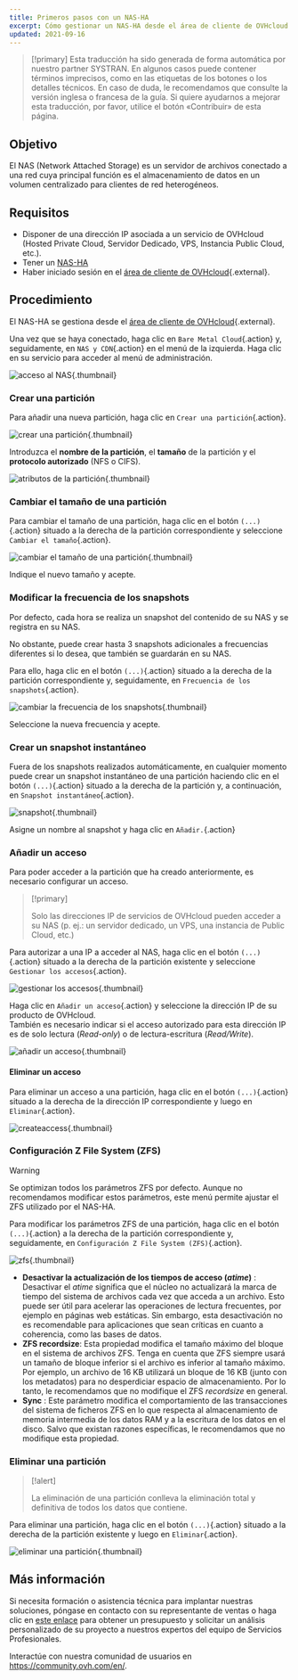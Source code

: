 ```yaml
---
title: Primeros pasos con un NAS-HA
excerpt: Cómo gestionar un NAS-HA desde el área de cliente de OVHcloud
updated: 2021-09-16
---
```


> [!primary]
> Esta traducción ha sido generada de forma automática por nuestro partner SYSTRAN. En algunos casos puede contener términos imprecisos, como en las etiquetas de los botones o los detalles técnicos. En caso de duda, le recomendamos que consulte la versión inglesa o francesa de la guía. Si quiere ayudarnos a mejorar esta traducción, por favor, utilice el botón «Contribuir» de esta página.
>

## Objetivo

El NAS (Network Attached Storage) es un servidor de archivos conectado a una red cuya principal función es el almacenamiento de datos en un volumen centralizado para clientes de red heterogéneos.

## Requisitos

- Disponer de una dirección IP asociada a un servicio de OVHcloud (Hosted Private Cloud, Servidor Dedicado, VPS, Instancia Public Cloud, etc.).
- Tener un [NAS-HA](https://www.ovh.com/world/es/nas/)
- Haber iniciado sesión en el [área de cliente de OVHcloud](/links/manager){.external}.

## Procedimiento

El NAS-HA se gestiona desde el [área de cliente de OVHcloud](/links/manager){.external}.

Una vez que se haya conectado, haga clic en `Bare Metal Cloud`{.action} y, seguidamente, en `NAS y CDN`{.action} en el menú de la izquierda. Haga clic en su servicio para acceder al menú de administración.

![acceso al NAS](images/nas2021-01.png){.thumbnail}

### Crear una partición <a name="partition"></a>

Para añadir una nueva partición, haga clic en `Crear una partición`{.action}.

![crear una partición](images/nas2021-02.png){.thumbnail}

Introduzca el **nombre de la partición**, el **tamaño** de la partición y el **protocolo autorizado** (NFS o CIFS).

![atributos de la partición](images/nas2021-03.png){.thumbnail}

### Cambiar el tamaño de una partición

Para cambiar el tamaño de una partición, haga clic en el botón `(...)`{.action} situado a la derecha de la partición correspondiente y seleccione `Cambiar el tamaño`{.action}.

![cambiar el tamaño de una partición](images/nas2021-04.png){.thumbnail}

Indique el nuevo tamaño y acepte.

### Modificar la frecuencia de los snapshots

Por defecto, cada hora se realiza un snapshot del contenido de su NAS y se registra en su NAS.

No obstante, puede crear hasta 3 snapshots adicionales a frecuencias diferentes si lo desea, que también se guardarán en su NAS.

Para ello, haga clic en el botón `(...)`{.action} situado a la derecha de la partición correspondiente y, seguidamente, en `Frecuencia de los snapshots`{.action}.

![cambiar la frecuencia de los snapshots](images/nas2021-05.png){.thumbnail}

Seleccione la nueva frecuencia y acepte.

### Crear un snapshot instantáneo

Fuera de los snapshots realizados automáticamente, en cualquier momento puede crear un snapshot instantáneo de una partición haciendo clic en el botón `(...)`{.action} situado a la derecha de la partición y, a continuación, en `Snapshot instantáneo`{.action}.

![snapshot](images/nas2021-10.png){.thumbnail}

Asigne un nombre al snapshot y haga clic en `Añadir.`{.action}

### Añadir un acceso <a name="addaccess"></a>

Para poder acceder a la partición que ha creado anteriormente, es necesario configurar un acceso.

> [!primary]
>
> Solo las direcciones IP de servicios de OVHcloud pueden acceder a su NAS (p. ej.: un servidor dedicado, un VPS, una instancia de Public Cloud, etc.)
>

Para autorizar a una IP a acceder al NAS, haga clic en el botón `(...)`{.action} situado a la derecha de la partición existente y seleccione `Gestionar los accesos`{.action}.

![gestionar los accesos](images/nas2021-06.png){.thumbnail}

Haga clic en `Añadir un acceso`{.action} y seleccione la dirección IP de su producto de OVHcloud.
<br>También es necesario indicar si el acceso autorizado para esta dirección IP es de solo lectura (*Read-only*) o de lectura-escritura (*Read/Write*).

![añadir un acceso](images/nas2021-07.png){.thumbnail}

#### Eliminar un acceso

Para eliminar un acceso a una partición, haga clic en el botón `(...)`{.action} situado a la derecha de la dirección IP correspondiente y luego en `Eliminar`{.action}.

![createaccess](images/nas2021-09.png){.thumbnail}

### Configuración Z File System (ZFS)

> [!warning]
>
> Se optimizan todos los parámetros ZFS por defecto. Aunque no recomendamos modificar estos parámetros, este menú permite ajustar el ZFS utilizado por el NAS-HA.
>

Para modificar los parámetros ZFS de una partición, haga clic en el botón `(...)`{.action} a la derecha de la partición correspondiente y, seguidamente, en `Configuración Z File System (ZFS)`{.action}.

![zfs](images/nas2021-13.png){.thumbnail}

- **Desactivar la actualización de los tiempos de acceso (*atime*)** : Desactivar el *atime* significa que el núcleo no actualizará la marca de tiempo del sistema de archivos cada vez que acceda a un archivo. Esto puede ser útil para acelerar las operaciones de lectura frecuentes, por ejemplo en páginas web estáticas. Sin embargo, esta desactivación no es recomendable para aplicaciones que sean críticas en cuanto a coherencia, como las bases de datos.
- **ZFS recordsize**: Esta propiedad modifica el tamaño máximo del bloque en el sistema de archivos ZFS. Tenga en cuenta que ZFS siempre usará un tamaño de bloque inferior si el archivo es inferior al tamaño máximo. Por ejemplo, un archivo de 16 KB utilizará un bloque de 16 KB (junto con los metadatos) para no desperdiciar espacio de almacenamiento. Por lo tanto, le recomendamos que no modifique el ZFS *recordsize* en general.
- **Sync** : Este parámetro modifica el comportamiento de las transacciones del sistema de ficheros ZFS en lo que respecta al almacenamiento de memoria intermedia de los datos RAM y a la escritura de los datos en el disco. Salvo que existan razones específicas, le recomendamos que no modifique esta propiedad.

### Eliminar una partición

> [!alert]
>
> La eliminación de una partición conlleva la eliminación total y definitiva de todos los datos que contiene.
>

Para eliminar una partición, haga clic en el botón `(...)`{.action} situado a la derecha de la partición existente y luego en `Eliminar`{.action}.

![eliminar una partición](images/nas2021-08.png){.thumbnail}

## Más información

Si necesita formación o asistencia técnica para implantar nuestras soluciones, póngase en contacto con su representante de ventas o haga clic en [este enlace](https://www.ovhcloud.com/es/professional-services/) para obtener un presupuesto y solicitar un análisis personalizado de su proyecto a nuestros expertos del equipo de Servicios Profesionales.

Interactúe con nuestra comunidad de usuarios en <https://community.ovh.com/en/>.
